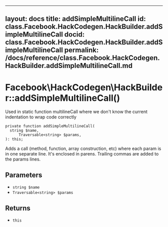 
***

layout: docs
title: addSimpleMultilineCall
id: class.Facebook.HackCodegen.HackBuilder.addSimpleMultilineCall
docid: class.Facebook.HackCodegen.HackBuilder.addSimpleMultilineCall
permalink: /docs/reference/class.Facebook.HackCodegen.HackBuilder.addSimpleMultilineCall.md
---







# Facebook\\HackCodegen\\HackBuilder::addSimpleMultilineCall()




Used in static function multilineCall where we don't know the current
indentation to wrap code correctly




``` Hack
private function addSimpleMultilineCall(
  string $name,
      Traversable<string> $params,
): this;
```




Adds a call (method, function, array construction, etc) where each param
is in one separate line.  It's enclosed in parens.  Trailing commas
are added to the params lines.




## Parameters




* ` string $name `
* ` Traversable<string> $params `




## Returns




- ` this `